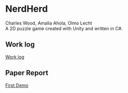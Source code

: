 # NerdHerd
Charles Wood, Amalia Ahola, Olmo Lecht\
A 2D puzzle game created with Unity and written in C#.

## Work log

[Work log](https://docs.google.com/spreadsheets/d/1LxSq_ZOggmhQWHfpaoUsxjR2epnuiVWzyrKxqkDwm2c/edit?usp=drivesdk)

## Paper Report

[First Demo](https://docs.google.com/document/d/1MoAQyiqSuPoj9SIS-mmcoLHxYw2rEp0KEOZu-sFHX34/edit?usp=sharing)
